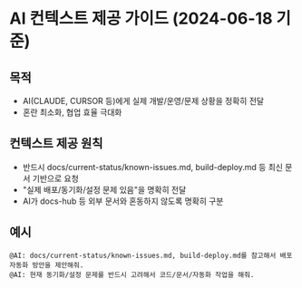# AI 컨텍스트 제공 가이드 (2024-06-18 기준)

## 목적
- AI(CLAUDE, CURSOR 등)에게 실제 개발/운영/문제 상황을 정확히 전달
- 혼란 최소화, 협업 효율 극대화

## 컨텍스트 제공 원칙
- 반드시 docs/current-status/known-issues.md, build-deploy.md 등 최신 문서 기반으로 요청
- "실제 배포/동기화/설정 문제 있음"을 명확히 전달
- AI가 docs-hub 등 외부 문서와 혼동하지 않도록 명확히 구분

## 예시
```
@AI: docs/current-status/known-issues.md, build-deploy.md를 참고해서 배포 자동화 방안을 제안해줘.
@AI: 현재 동기화/설정 문제를 반드시 고려해서 코드/문서/자동화 작업을 해줘.
```
